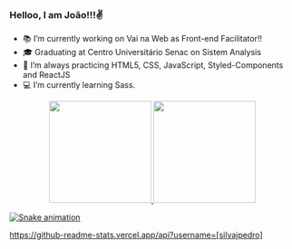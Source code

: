 ### Helloo, I am João!!!✌️

- 📚 I’m currently working on Vai na Web as Front-end Facilitator!!
- 🎓 Graduating at Centro Universitário Senac on Sistem Analysis
- 🚀 I’m always practicing HTML5, CSS, JavaScript, Styled-Components and ReactJS
- 💻 I’m currently learning Sass.

<div align="center">
  <a href="https://github.com/silvajpedro">
  <img height="180em" src="https://github-readme-stats.vercel.app/api?username=silvajpedro&show_icons=true&theme=dracula&include_all_commits=true&count_private=true"/>
  <img height="180em" src="https://github-readme-stats.vercel.app/api/top-langs/?username=silvajpedro&layout=compact&langs_count=7&theme=dracula"/>
</div>


  ![Snake animation](https://github.com/silvajpedro/silvajpedro/blob/output/github-contribution-grid-snake.svg)
  
https://github-readme-stats.vercel.app/api?username=[silvajpedro]

  
  

